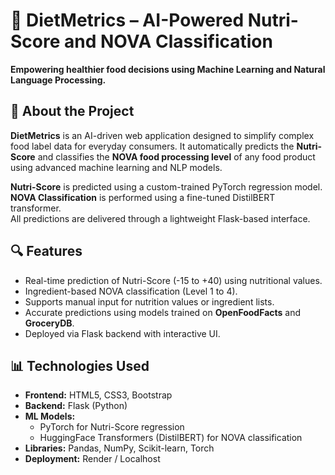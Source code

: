 # 🥗 DietMetrics – AI-Powered Nutri-Score and NOVA Classification

**Empowering healthier food decisions using Machine Learning and Natural Language Processing.**

## 🧠 About the Project

**DietMetrics** is an AI-driven web application designed to simplify complex food label data for everyday consumers. It automatically predicts the **Nutri-Score** and classifies the **NOVA food processing level** of any food product using advanced machine learning and NLP models.

 **Nutri-Score** is predicted using a custom-trained PyTorch regression model.  
 **NOVA Classification** is performed using a fine-tuned DistilBERT transformer.  
 All predictions are delivered through a lightweight Flask-based interface.

## 🔍 Features

-  Real-time prediction of Nutri-Score (-15 to +40) using nutritional values.
-  Ingredient-based NOVA classification (Level 1 to 4).
-  Supports manual input for nutrition values or ingredient lists.
-  Accurate predictions using models trained on **OpenFoodFacts** and **GroceryDB**.
-  Deployed via Flask backend with interactive UI.

## 📊 Technologies Used

- **Frontend:** HTML5, CSS3, Bootstrap  
- **Backend:** Flask (Python)  
- **ML Models:**  
  - PyTorch for Nutri-Score regression  
  - HuggingFace Transformers (DistilBERT) for NOVA classification  
- **Libraries:** Pandas, NumPy, Scikit-learn, Torch  
- **Deployment:** Render / Localhost


